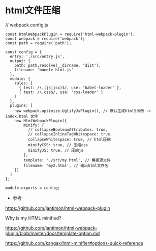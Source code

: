 # html文件压缩

// webpack.config.js

```
const HtmlWebpackPlugin = require('html-webpack-plugin');
const webpack = require('webpack');
const path = require('path');

const config = {
  entry: './src/entry.js',
  output: {
    path: path.resolve(__dirname, 'dist'),
    filename: 'bundle-html.js'
  },
  module: {
    rules: [
      { test: /\.(js|jsx)$/, use: 'babel-loader' },
      { test: /\.css$/, use: 'css-loader' }
    ]
  },
  plugins: [
    new webpack.optimize.UglifyJsPlugin(), // 默认生成html5示例 -> index.html 文件
    new HtmlWebpackPlugin({
        minify: {
          // collapseBooleanAttributes: true,
          // collapseInlineTagWhitespace: true,
          collapseWhitespace: true, // html压缩
          minifyCSS: true, // 压缩css
          minifyJS: true, // 压缩js
        },
        template: './src/my.html', // 模板源文件
        filename: 'my2.html', // 输出html文件名
    })
  ]
};

module.exports = config;
```

* 参考

https://github.com/jantimon/html-webpack-plugin

Why is my HTML minified?

https://github.com/jantimon/html-webpack-plugin/blob/master/docs/template-option.md

https://github.com/kangax/html-minifier#options-quick-reference
